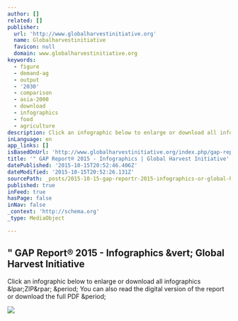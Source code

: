 ```yaml
---
author: []
related: []
publisher:
  url: 'http://www.globalharvestinitiative.org'
  name: Globalharvestinitiative
  favicon: null
  domain: www.globalharvestinitiative.org
keywords:
  - figure
  - demand-ag
  - output
  - '2030'
  - comparison
  - asia-2000
  - download
  - infographics
  - food
  - agriculture
description: Click an infographic below to enlarge or download all infographics (ZIP) . You can also read the digital version of the report or download the full PDF .
inLanguage: en
app_links: []
isBasedOnUrl: 'http://www.globalharvestinitiative.org/index.php/gap-report-gap-index/2015-gap-report/gap-report-2015-infographics/'
title: '" GAP Report® 2015 - Infographics | Global Harvest Initiative'
datePublished: '2015-10-15T20:52:46.406Z'
dateModified: '2015-10-15T20:52:26.131Z'
sourcePath: _posts/2015-10-15-gap-reportr-2015-infographics-or-global-harvest-initiativ.md
published: true
inFeed: true
hasPage: false
inNav: false
_context: 'http://schema.org'
_type: MediaObject

---
```

<article style=""><h1>" GAP Report® 2015 - Infographics &amp;vert; Global Harvest Initiative</h1><p>Click an infographic below to enlarge or download all infographics &amp;lpar;ZIP&amp;rpar; &amp;period; You can also read the digital version of the report or download the full PDF &amp;period;</p><img src="http://www.globalharvestinitiative.org/wp-content/uploads/2015/10/The-Global-Agricultural-Imperative-2-250x250.jpg" /></article>